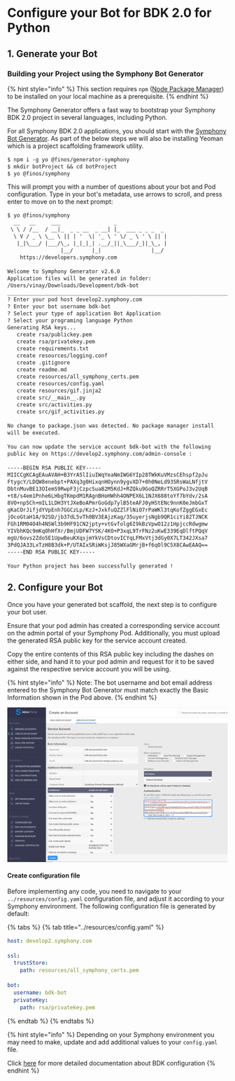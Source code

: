 # Configure your Bot for BDK 2.0 for Python

## 1. Generate your Bot&#x20;

### Building your Project using the Symphony Bot Generator

{% hint style="info" %}
This section requires `npm` ([Node Package Manager](https://www.npmjs.com/)) to be installed on your local machine as a prerequisite.
{% endhint %}

The Symphony Generator offers a fast way to bootstrap your Symphony BDK 2.0 project in several languages, including Python. &#x20;

For all Symphony BDK 2.0 applications, you should start with the [Symphony Bot Generator](../../developer-tools/developer-tools/symphony-bot-generator.md).   As part of the below steps we will also be installing Yeoman which is a project scaffolding framework utility.

```
$ npm i -g yo @finos/generator-symphony
$ mkdir botProject && cd botProject
$ yo @finos/symphony
```

This will prompt you with a number of questions about your bot and Pod configuration.  Type in your bot's metadata, use arrows to scroll, and press enter to move on to the next prompt:

```
$ yo @finos/symphony
  __   __     ___                 _
 \ \ / /__  / __|_  _ _ __  _ __| |_  ___ _ _ _  _
  \ V / _ \ \__ \ || | '  \| '_ \ ' \/ _ \ ' \ || |
   |_|\___/ |___/\_, |_|_|_| .__/_||_\___/_||_\_, |
                 |__/      |_|                |__/ 
	https://developers.symphony.com

Welcome to Symphony Generator v2.6.0
Application files will be generated in folder: /Users/vinay/Downloads/Development/bdk-bot
______________________________________________________________________________________________________
? Enter your pod host develop2.symphony.com
? Enter your bot username bdk-bot
? Select your type of application Bot Application
? Select your programing language Python
Generating RSA keys...
   create rsa/publickey.pem
   create rsa/privatekey.pem
   create requirements.txt
   create resources/logging.conf
   create .gitignore
   create readme.md
   create resources/all_symphony_certs.pem
   create resources/config.yaml
   create resources/gif.jinja2
   create src/__main__.py
   create src/activities.py
   create src/gif_activities.py

No change to package.json was detected. No package manager install will be executed.

You can now update the service account bdk-bot with the following public key on https://develop2.symphony.com/admin-console : 

-----BEGIN RSA PUBLIC KEY-----
MIICCgKCAgEAuAVAH+B3YrA5lIiuIWqYeaNmIWG6YIp28TWkKuVMzsCEhspf2pJu
FtygcY/LDQW8enebpt+PAXq3g0HixqnHOynn9ygvXD7+0h0NeLd935RsWaLNfjtV
DbtnMuvBE13OIemS9RwpF3jCzpcSuaB2M5KdJ+RZQku9GoQZRRrT5XGPoJ3v2UqB
+t8/s4em1Pnhe6LHbgTKmpdM1RAgnBHoHWhh4ONPEX6L1NJX688toYf7bYdv/2sA
8VO+np5Ch+mIL1LDH3YtJXeBoAPmrGoGdp7ylB5teAFJ0yHStENc9nnK0eJmbGxT
gKaCOrJifjdYVpEnh7GGCzLp/KzJ+JxkfuQZZlFlNiO7rPaWKl3tqKofZggEGxEc
jOcoGtaH1A/92SD/jb37dL5vTh0BV3EAjzKag/35uyerjsNgb9QR1ciYi82TJNCK
FGh1RM04O4h4NSWl3b9HF91CN2jpty+vtGvfolg6I9kBzVpwO12z1HpjccRdwgmw
YIVbhKQc9mKqOhHfXr/BmjUDFW7YSK/4KO+P3xqL9TrFNz2uKwE339EqDlftPQqV
mgU/6ovs2Zdo5E1UpwBeuKXqsjmYkVsCDtovICYqLFMxVtj3dGy0X7LT342JXsa7
3PdQJA33LxTzH8B3dk+P/UTAIxSRiWKsjJ85WXaGMrjB+f6qOl9C5X8CAwEAAQ==
-----END RSA PUBLIC KEY-----

Your Python project has been successfully generated !
```

## 2.  Configure your Bot

Once you have your generated bot scaffold, the next step is to configure your bot user.

Ensure that your pod admin has created a corresponding service account on the admin portal of your Symphony Pod. Additionally, you must upload the generated RSA public key for the service account created.

Copy the entire contents of this RSA public key including the dashes on either side, and hand it to your pod admin and request for it to be saved against the respective service account you will be using.

{% hint style="info" %}
Note: The bot username and bot email address entered to the Symphony Bot Generator must match exactly the Basic Information shown in the Pod above.
{% endhint %}

![](<../../.gitbook/assets/screen-shot-2020-12-10-at-4.41.40-pm (1) (1).png>)

#### Create configuration file

Before implementing any code, you need to navigate to your `../resources/config.yaml` configuration file, and adjust it according to your Symphony environment.  The following configuration file is generated by default:

{% tabs %}
{% tab title="../resources/config.yaml" %}
```yaml
host: develop2.symphony.com

ssl:
  trustStore:
    path: resources/all_symphony_certs.pem

bot:
  username: bdk-bot
  privateKey:
    path: rsa/privatekey.pem
```
{% endtab %}
{% endtabs %}

{% hint style="info" %}
&#x20;Depending on your Symphony environment you may need to make, update and add additional values to your `config.yaml` file.

Click [here](https://symphony-bdk-python.finos.org/markdown/configuration.html) for more detailed documentation about BDK configuration
{% endhint %}
